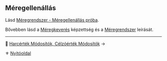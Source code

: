 ## Méregellenállás

Lásd [Méregrendszer - Méregellenállás próba](142_meregellenallas.md).

Bővebben lásd a [Méregkeverés](kepzettsegek.primer.altalanos/meregkeveres.md) képzettség és a [Méregrendszer](140_meregrendszer.md) leírását.

---

🔗 [Harcérték Módosítók, Célzóérték Módosítók](018_hm_cm.md) →

⚜️ [Nyitóoldal](start.md#1-karakteralkot%C3%A1s)
